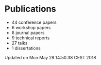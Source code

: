 # Publications
  * 44 conference papers
  * 6 workshop papers
  * 8 journal papers
  * 9 technical reports
  * 27 talks
  * 1 dissertations

Updated on Mon May 28 14:50:38 CEST 2018
